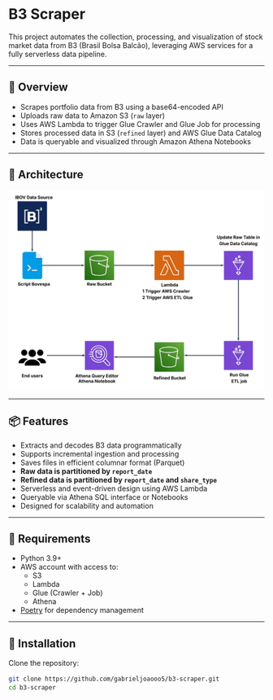 # B3 Scraper

This project automates the collection, processing, and visualization of stock market data from B3 (Brasil Bolsa Balcão), leveraging AWS services for a fully serverless data pipeline.

---

## 🧩 Overview

- Scrapes portfolio data from B3 using a base64-encoded API
- Uploads raw data to Amazon S3 (`raw` layer)
- Uses AWS Lambda to trigger Glue Crawler and Glue Job for processing
- Stores processed data in S3 (`refined` layer) and AWS Glue Data Catalog
- Data is queryable and visualized through Amazon Athena Notebooks

---

## 📁 Architecture

![Architecture Diagram](./docs/architecture.jpeg)

---

## 📦 Features

- Extracts and decodes B3 data programmatically
- Supports incremental ingestion and processing
- Saves files in efficient columnar format (Parquet)
- **Raw data is partitioned by `report_date`**
- **Refined data is partitioned by `report_date` and `share_type`**
- Serverless and event-driven design using AWS Lambda
- Queryable via Athena SQL interface or Notebooks
- Designed for scalability and automation

---

## 🧪 Requirements

- Python 3.9+
- AWS account with access to:
  - S3
  - Lambda
  - Glue (Crawler + Job)
  - Athena
- [Poetry](https://python-poetry.org/) for dependency management

---

## 🚀 Installation

Clone the repository:

```bash
git clone https://github.com/gabrieljoaooo5/b3-scraper.git
cd b3-scraper
